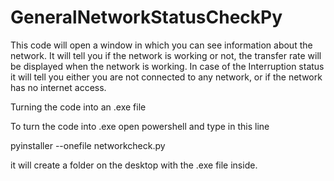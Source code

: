 # GeneralNetworkStatusCheckPy
This code will open a window in which you can see information about the network. It will tell you if the network is working or not, the transfer rate will be displayed when the network is working. In case of the Interruption status it will tell you either you are not connected to any network, or if the network has no internet access.

Turning the code into an .exe file

To turn the code into .exe open powershell and type in this line

pyinstaller --onefile networkcheck.py

it will create a folder on the desktop with the .exe file inside.
